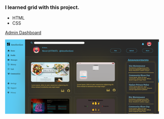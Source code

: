 ### I learned grid  with this project.

- HTML 
- CSS

[Admin Dashboard](https://amstherdam.github.io/adminDashboard/)

![](./img/adminDashboard.png)